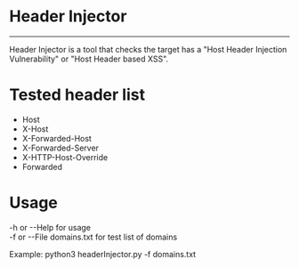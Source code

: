 # Header Injector
-------------------
Header Injector is a tool that checks the target has a "Host Header Injection Vulnerability" or "Host Header based XSS".

# Tested header list

- Host
- X-Host
- X-Forwarded-Host
- X-Forwarded-Server
- X-HTTP-Host-Override
- Forwarded

# Usage

-h or --Help for usage  
-f or --File domains.txt for test list of domains

Example: python3 headerInjector.py -f domains.txt
